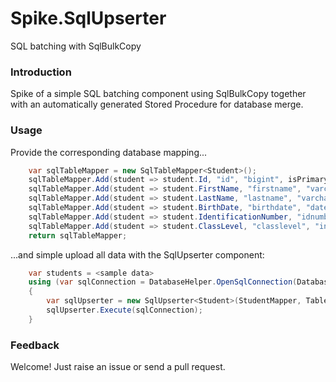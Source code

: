 # Spike.SqlUpserter

SQL batching with SqlBulkCopy

### Introduction

Spike of a simple SQL batching component using SqlBulkCopy together with an automatically generated Stored Procedure for database merge.

### Usage

Provide the corresponding database mapping...

```c#
    var sqlTableMapper = new SqlTableMapper<Student>();
    sqlTableMapper.Add(student => student.Id, "id", "bigint", isPrimaryKey: true);
    sqlTableMapper.Add(student => student.FirstName, "firstname", "varchar(50)");
    sqlTableMapper.Add(student => student.LastName, "lastname", "varchar(50)");
    sqlTableMapper.Add(student => student.BirthDate, "birthdate", "datetime");
    sqlTableMapper.Add(student => student.IdentificationNumber, "idnumber", "varchar(10)", isEditable: false);
    sqlTableMapper.Add(student => student.ClassLevel, "classlevel", "int");
    return sqlTableMapper;
```

...and simple upload all data with the SqlUpserter component:

```c#
    var students = <sample data>
    using (var sqlConnection = DatabaseHelper.OpenSqlConnection(DatabaseName))
    {
        var sqlUpserter = new SqlUpserter<Student>(StudentMapper, TableName, students);
        sqlUpserter.Execute(sqlConnection);
	}
```


### Feedback
Welcome! Just raise an issue or send a pull request.

